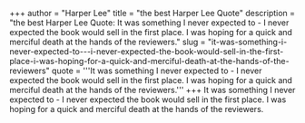 +++
author = "Harper Lee"
title = "the best Harper Lee Quote"
description = "the best Harper Lee Quote: It was something I never expected to - I never expected the book would sell in the first place. I was hoping for a quick and merciful death at the hands of the reviewers."
slug = "it-was-something-i-never-expected-to---i-never-expected-the-book-would-sell-in-the-first-place-i-was-hoping-for-a-quick-and-merciful-death-at-the-hands-of-the-reviewers"
quote = '''It was something I never expected to - I never expected the book would sell in the first place. I was hoping for a quick and merciful death at the hands of the reviewers.'''
+++
It was something I never expected to - I never expected the book would sell in the first place. I was hoping for a quick and merciful death at the hands of the reviewers.
